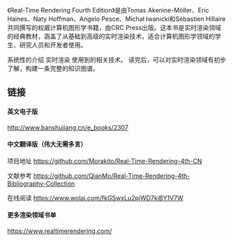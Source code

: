 
《Real-Time Rendering Fourth Edition》是由Tomas Akenine-Möller、Eric Haines、Naty Hoffman、Angelo Pesce、Michał Iwanicki和Sébastien Hillaire共同撰写的权威计算机图形学书籍，由CRC Press出版。这本书是实时渲染领域的经典教材，涵盖了从基础到高级的实时渲染技术，适合计算机图形学领域的学生、研究人员和开发者使用。

系统性的介绍 实时渲染 使用到的相关技术。
读完后，可以对实时渲染领域有初步了解，构建一条完整的知识图谱。

## 链接

#### 英文电子版

http://www.banshujiang.cn/e_books/2307
#### 中文翻译版（伟大无需多言）

项目地址
https://github.com/Morakito/Real-Time-Rendering-4th-CN

文献参考
https://github.com/QianMo/Real-Time-Rendering-4th-Bibliography-Collection

在线阅读
https://www.wolai.com/fkGSwxLu2pjWD7kiBY1V7W

#### 更多渲染领域书单

https://www.realtimerendering.com/